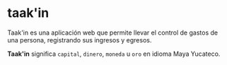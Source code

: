 # taak'in

Taak'in es una aplicación web que permite llevar el control de gastos de una persona, registrando sus ingresos y egresos.

**Taak'in** significa `capital`, `dinero`, `moneda` u `oro` en idioma Maya Yucateco. 
